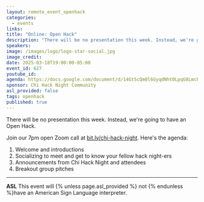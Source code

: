 ```yaml
---
layout: remote_event_openhack
categories:
  - events
links: 
title: "Online: Open Hack"
description: "There will be no presentation this week. Instead, we're going to have an Open Hack. Join our 7pm open Zoom call for introductions, socializing, announcements and breakout groups."
speakers:
image: /images/logo/logo-star-social.jpg
image_credit:
date: 2025-03-18T19:00:00-05:00
event_id: 627
youtube_id: 
agenda: https://docs.google.com/document/d/14GtScQm0l6GyqdNht0LpqG8LmcEF7i3COjNJ06PaTj8/edit#
sponsor: Chi Hack Night Community
asl_provided: false
tags: openhack
published: true
---
```


There will be no presentation this week. Instead, we're going to have an Open Hack.

Join our 7pm open Zoom call at [bit.ly/chi-hack-night](https://bit.ly/chi-hack-night). Here's the agenda:

1. Welcome and introductions
2. Socializing to meet and get to know your fellow hack night-ers
3. Announcements from Chi Hack Night and attendees
4. Breakout group pitches   

---

**ASL** This event will {% unless page.asl_provided %} not {% endunless %}have an American Sign Language interpreter.

